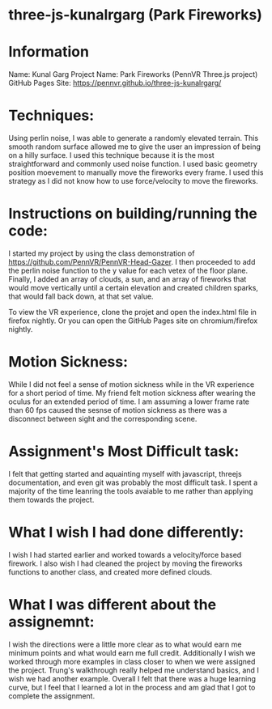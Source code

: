 # three-js-kunalrgarg (Park Fireworks)

# Information
Name: Kunal Garg
Project Name: Park Fireworks (PennVR Three.js project)
GitHub Pages Site: https://pennvr.github.io/three-js-kunalrgarg/

# Techniques: 
Using perlin noise, I was able to generate a randomly elevated terrain. This smooth random surface allowed me to give the user an impression of being on a hilly surface. I used this technique because it is the most straightforward and commonly used noise function. I used basic geometry position moevement to manually move the fireworks every frame. I used this strategy as I did not know how to use force/velocity to move the fireworks.

# Instructions on building/running the code: 
I started my project by using the class demonstration of https://github.com/PennVR/PennVR-Head-Gazer. I then proceeded to add the perlin noise function to the y value for each vetex of the floor plane. Finally, I added an array of clouds, a sun, and an array of fireworks that would move vertically until a certain elevation and created children sparks, that would fall back down, at that set value.

To view the VR experience, clone the projet and open the index.html file in firefox nightly. Or you can open the GitHub Pages site on chromium/firefox nightly.

# Motion Sickness: 
While I did not feel a sense of motion sickness while in the VR experience for a short period of time. My friend felt motion sickness after wearing the oculus for an extended period of time. I am assuming a lower frame rate than 60 fps caused the sesnse of motion sickness as there was a disconnect between sight and the corresponding scene. 

# Assignment's Most Difficult task: 
I felt that getting started and aquainting myself with javascript, threejs documentation, and even git was probably the most difficult task. I spent a majority of the time leanring the tools avaiable to me rather than applying them towards the project.

# What I wish I had done differently: 
I wish I had started earlier and worked towards a velocity/force based firework. I also wish I had cleaned the project by moving the fireworks functions to another class, and created more defined clouds.

# What I was different about the assignemnt: 
I wish the directions were a little more clear as to what would earn me minimum points and what would earn me full credit. Additionally I wish we worked through more examples in class closer to when we were assigned the project. Trung's walkthrough really helped me understand basics, and I wish we had another example. Overall I felt that there was a huge learning curve, but I feel that I learned a lot in the process and am glad that I got to complete the assignment.

